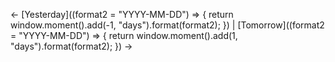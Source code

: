 <- [Yesterday]((format2 = "YYYY-MM-DD") => {
      return window.moment().add(-1, "days").format(format2);
    }) | [Tomorrow]((format2 = "YYYY-MM-DD") => {
      return window.moment().add(1, "days").format(format2);
    }) ->
